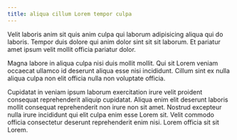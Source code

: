 ```yaml
---
title: aliqua cillum Lorem tempor culpa
---
```


Velit laboris anim sit quis anim culpa qui laborum adipisicing aliqua qui do laboris. Tempor duis dolore qui anim dolor sint sit sit laborum. Et pariatur amet ipsum velit mollit officia pariatur dolor.

Magna labore in aliqua culpa nisi duis mollit mollit. Qui sit Lorem veniam occaecat ullamco id deserunt aliqua esse nisi incididunt. Cillum sint ex nulla aliqua culpa non elit officia nulla non voluptate officia.

Cupidatat in veniam ipsum laborum exercitation irure velit proident consequat reprehenderit aliquip cupidatat. Aliqua enim elit deserunt laboris mollit consequat reprehenderit non irure non sit amet. Nostrud excepteur nulla irure incididunt qui elit culpa enim esse Lorem sit. Velit commodo officia consectetur deserunt reprehenderit enim nisi. Lorem officia sit sit Lorem.